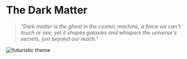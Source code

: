 # The Dark Matter

> *"Dark matter is the ghost in the cosmic machine, a force we can't touch or see, yet it shapes galaxies and whispers the universe's secrets, just beyond our reach."*

![futuristic theme]()
